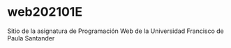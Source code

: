 # web202101E
Sitio de la asignatura de Programación Web de la Universidad Francisco de Paula Santander
